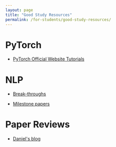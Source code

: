 ```yaml
---
layout: page
title: "Good Study Resources"
permalink: /for-students/good-study-resources/
---
```


PyTorch
===

- [PyTorch Official Website Tutorials](https://pytorch.org/tutorials/)

NLP
===

- [Break-throughs](https://www.topbots.com/most-important-ai-nlp-research/)

- [Milestone papers](https://mp.weixin.qq.com/s/lH8iSpj_05xcO-A_7HNeMQ)

Paper Reviews
===

- [Daniel's blog](https://thecrowsnest.ca/)
